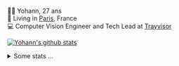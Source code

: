 <p>
  👨🏻 <bold>Yohann</bold>, 27 ans<br/>
  💼 Living in <a href="https://www.google.com/maps?q=paris">Paris</a>, France<br/>
  💻 Computer Vision Engineer and Tech Lead at <a href="https://trayvisor.com/">Trayvisor</a><br/>
</p>

<a href="https://github.com/anuraghazra/github-readme-stats"><img align="center" src="https://github-readme-stats-go94hl40s-yohann84l.vercel.app//api?username=yohann84L&show_icons=true&include_all_commits=true" alt="Yohann's github stats" /> </a>


<details>
  <summary>Some stats ...</summary><br/>
  

<!--START_SECTION:waka-->
![Code Time](http://img.shields.io/badge/Code%20Time-353%20hrs%2027%20mins-blue)

![Profile Views](http://img.shields.io/badge/Profile%20Views-0-blue)

**🐱 My GitHub Data** 

> 🏆 10 Contributions in the Year 2023
 > 
> 📦 440.5 kB Used in GitHub's Storage 
 > 
> 🚫 Not Opted to Hire
 > 
> 📜 24 Public Repositories 
 > 
> 🔑 21 Private Repositories  
 > 
**I'm an Early 🐤** 

```text
🌞 Morning    300 commits    ████████░░░░░░░░░░░░░░░░░   34.09% 
🌆 Daytime    493 commits    ██████████████░░░░░░░░░░░   56.02% 
🌃 Evening    85 commits     ██░░░░░░░░░░░░░░░░░░░░░░░   9.66% 
🌙 Night      2 commits      ░░░░░░░░░░░░░░░░░░░░░░░░░   0.23%

```
📅 **I'm Most Productive on Tuesday** 

```text
Monday       107 commits    ███░░░░░░░░░░░░░░░░░░░░░░   12.16% 
Tuesday      207 commits    ██████░░░░░░░░░░░░░░░░░░░   23.52% 
Wednesday    196 commits    █████░░░░░░░░░░░░░░░░░░░░   22.27% 
Thursday     158 commits    ████░░░░░░░░░░░░░░░░░░░░░   17.95% 
Friday       198 commits    █████░░░░░░░░░░░░░░░░░░░░   22.5% 
Saturday     14 commits     ░░░░░░░░░░░░░░░░░░░░░░░░░   1.59% 
Sunday       0 commits      ░░░░░░░░░░░░░░░░░░░░░░░░░   0.0%

```


📊 **This Week I Spent My Time On** 

```text
⌚︎ Time Zone: Europe/Paris

💬 Programming Languages: 
Python                   3 hrs 44 mins       ████████████████░░░░░░░░░   66.62% 
HTTP Request             35 mins             ██░░░░░░░░░░░░░░░░░░░░░░░   10.42% 
C                        27 mins             ██░░░░░░░░░░░░░░░░░░░░░░░   8.11% 
YAML                     20 mins             █░░░░░░░░░░░░░░░░░░░░░░░░   5.96% 
SQL                      15 mins             █░░░░░░░░░░░░░░░░░░░░░░░░   4.54%

🔥 Editors: 
PyCharm                  4 hrs 25 mins       ███████████████████░░░░░░   79.04% 
VS Code                  1 hr 9 mins         █████░░░░░░░░░░░░░░░░░░░░   20.66% 
WebStorm                 1 min               ░░░░░░░░░░░░░░░░░░░░░░░░░   0.3%

💻 Operating System: 
Mac                      5 hrs 36 mins       █████████████████████████   100.0%

```

**I Mostly Code in Python** 

```text
Python                   18 repos            ██████████████░░░░░░░░░░░   56.25% 
Java                     6 repos             ████░░░░░░░░░░░░░░░░░░░░░   18.75% 
JavaScript               2 repos             █░░░░░░░░░░░░░░░░░░░░░░░░   6.25% 
R                        2 repos             █░░░░░░░░░░░░░░░░░░░░░░░░   6.25% 
HTML                     1 repo              ░░░░░░░░░░░░░░░░░░░░░░░░░   3.12%

```



 Last Updated on 06/01/2023 01:42:32 UTC
<!--END_SECTION:waka-->
